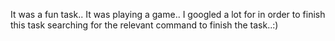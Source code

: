 It was a fun task..
It was playing a game..
I googled a lot for in order to finish this task searching for the relevant command to finish the task..:)
